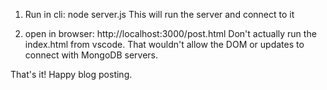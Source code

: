 1. Run in cli: node server.js
This will run the server and connect to it

2. open in browser: http://localhost:3000/post.html
Don't actually run the index.html from vscode. That wouldn't allow the DOM or updates to connect with MongoDB servers.

That's it! Happy blog posting.
